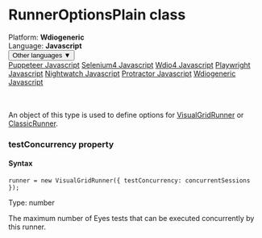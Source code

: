 # RunnerOptionsPlain class
<div class='platform-bar-container-div'><div class='platform-bar-div'>Platform:  <b> Wdiogeneric</b>
</div><div class='platform-bar-div'>Language: <b>Javascript</b></div><div class='dropdown-button-container-div'><button class='sdk-language-dropdown-button'>Other languages ▼</button><div class='dropdown-content'>
<a href='../../puppeteer/javascript/runneroptionsplain'>Puppeteer Javascript</a>
<a href='../../selenium4/javascript/runneroptionsplain'>Selenium4 Javascript</a>
<a href='../../wdio4/javascript/runneroptionsplain'>Wdio4 Javascript</a>
<a href='../../playwright/javascript/runneroptionsplain'>Playwright Javascript</a>
<a href='../../nightwatch/javascript/runneroptionsplain'>Nightwatch Javascript</a>
<a href='../../protractor/javascript/runneroptionsplain'>Protractor Javascript</a>
<a href='../../wdiogeneric/javascript/runneroptionsplain'>Wdiogeneric Javascript</a>
</div></div><br /><br /></div>




An object of this type is used to define options for [VisualGridRunner](./visualgridrunner) or [ClassicRunner](./classicrunner).


### testConcurrency property
#### Syntax


    runner = new VisualGridRunner({ testConcurrency: concurrentSessions });
    

Type: number

The maximum number of Eyes tests that can be executed concurrently by this runner.
